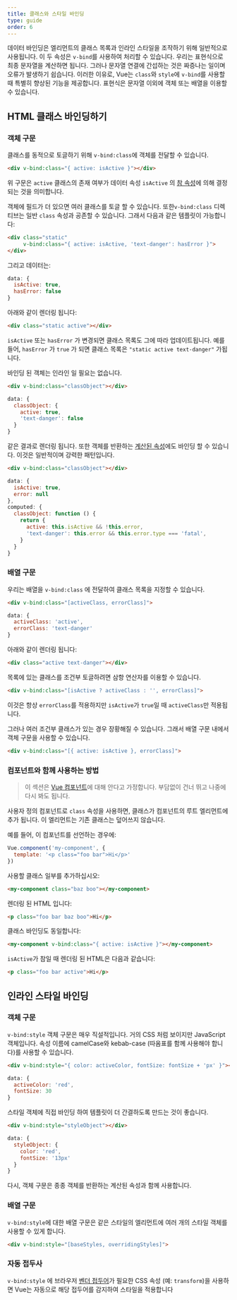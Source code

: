 ```yaml
---
title: 클래스와 스타일 바인딩
type: guide
order: 6
---
```



데이터 바인딩은 엘리먼트의 클래스 목록과 인라인 스타일을 조작하기 위해 일반적으로 사용됩니다. 이 두 속성은 `v-bind`를 사용하여 처리할 수 있습니다. 우리는 표현식으로 최종 문자열을 계산하면 됩니다. 그러나 문자열 연결에 간섭하는 것은 짜증나는 일이며 오류가 발생하기 쉽습니다. 이러한 이유로, Vue는 `class`와 `style`에 `v-bind`를 사용할 때 특별히 향상된 기능을 제공합니다. 표현식은 문자열 이외에 객체 또는 배열을 이용할 수 있습니다.

## HTML 클래스 바인딩하기

### 객체 구문

클래스를 동적으로 토글하기 위해 `v-bind:class`에 객체를 전달할 수 있습니다.

``` html
<div v-bind:class="{ active: isActive }"></div>
```

위 구문은 `active` 클래스의 존재 여부가 데이터 속성 `isActive` 의 [참 속성](https://developer.mozilla.org/en-US/docs/Glossary/Truthy)에 의해 결정되는 것을 의미합니다.

객체에 필드가 더 있으면 여러 클래스를 토글 할 수 있습니다. 또한`v-bind:class` 디렉티브는 일반 `class` 속성과 공존할 수 있습니다. 그래서 다음과 같은 템플릿이 가능합니다:

``` html
<div class="static"
     v-bind:class="{ active: isActive, 'text-danger': hasError }">
</div>
```

그리고 데이터는:

``` js
data: {
  isActive: true,
  hasError: false
}
```

아래와 같이 렌더링 됩니다:

``` html
<div class="static active"></div>
```

`isActive` 또는 `hasError` 가 변경되면 클래스 목록도 그에 따라 업데이트됩니다. 예를 들어, `hasError` 가 `true` 가 되면 클래스 목록은 `"static active text-danger"` 가됩니다.

바인딩 된 객체는 인라인 일 필요는 없습니다.

``` html
<div v-bind:class="classObject"></div>
```
``` js
data: {
  classObject: {
    active: true,
    'text-danger': false
  }
}
```

같은 결과로 렌더링 됩니다. 또한 객체를 반환하는 [계산된 속성](computed.html)에도 바인딩 할 수 있습니다. 이것은 일반적이며 강력한 패턴입니다.

``` html
<div v-bind:class="classObject"></div>
```
``` js
data: {
  isActive: true,
  error: null
},
computed: {
  classObject: function () {
    return {
      active: this.isActive && !this.error,
      'text-danger': this.error && this.error.type === 'fatal',
    }
  }
}
```

### 배열 구문

우리는 배열을 `v-bind:class` 에 전달하여 클래스 목록을 지정할 수 있습니다.

``` html
<div v-bind:class="[activeClass, errorClass]">
```
``` js
data: {
  activeClass: 'active',
  errorClass: 'text-danger'
}
```

아래와 같이 렌더링 됩니다:

``` html
<div class="active text-danger"></div>
```

목록에 있는 클래스를 조건부 토글하려면 삼항 연산자를 이용할 수 있습니다.

``` html
<div v-bind:class="[isActive ? activeClass : '', errorClass]">
```

이것은 항상 `errorClass`를 적용하지만 `isActive`가 `true`일 때 `activeClass`만 적용됩니다.

그러나 여러 조건부 클래스가 있는 경우 장황해질 수 있습니다. 그래서 배열 구문 내에서 객체 구문을 사용할 수 있습니다.

``` html
<div v-bind:class="[{ active: isActive }, errorClass]">
```

### 컴포넌트와 함께 사용하는 방법

> 이 섹션은 [Vue 컴포넌트](components.html)에 대해 안다고 가정합니다. 부담없이 건너 뛰고 나중에 다시 봐도 됩니다.


사용자 정의 컴포넌트로 `class` 속성을 사용하면, 클래스가 컴포넌트의 루트 엘리먼트에 추가 됩니다. 이 엘리먼트는 기존 클래스는 덮어쓰지 않습니다.


예를 들어, 이 컴포넌트를 선언하는 경우에:

``` js
Vue.component('my-component', {
  template: '<p class="foo bar">Hi</p>'
})
```

사용할 클래스 일부를 추가하십시오:

``` html
<my-component class="baz boo"></my-component>
```

렌더링 된 HTML 입니다:

``` html
<p class="foo bar baz boo">Hi</p>
```

클래스 바인딩도 동일합니다:

``` html
<my-component v-bind:class="{ active: isActive }"></my-component>
```

`isActive`가 참일 때 렌더링 된 HTML은 다음과 같습니다:

``` html
<p class="foo bar active">Hi</p>
```

## 인라인 스타일 바인딩

### 객체 구문

`v-bind:style` 객체 구문은 매우 직설적입니다. 거의 CSS 처럼 보이지만 JavaScript 객체입니다. 속성 이름에 camelCase와 kebab-case (따옴표를 함께 사용해야 합니다)를 사용할 수 있습니다.

``` html
<div v-bind:style="{ color: activeColor, fontSize: fontSize + 'px' }"></div>
```
``` js
data: {
  activeColor: 'red',
  fontSize: 30
}
```

스타일 객체에 직접 바인딩 하여 템플릿이 더 간결하도록 만드는 것이 좋습니다.

``` html
<div v-bind:style="styleObject"></div>
```
``` js
data: {
  styleObject: {
    color: 'red',
    fontSize: '13px'
  }
}
```

다시, 객체 구문은 종종 객체를 반환하는 계산된 속성과 함께 사용합니다.

### 배열 구문

`v-bind:style`에 대한 배열 구문은 같은 스타일의 엘리먼트에 여러 개의 스타일 객체를 사용할 수 있게 합니다.

``` html
<div v-bind:style="[baseStyles, overridingStyles]">
```

### 자동 접두사

`v-bind:style` 에 브라우저 [벤더 접두어](https://developer.mozilla.org/en-US/docs/Glossary/Vendor_Prefix)가 필요한 CSS 속성 (예: `transform`)을 사용하면 Vue는 자동으로 해당 접두어를 감지하여 스타일을 적용합니다
